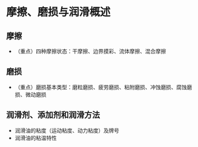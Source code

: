 # 摩擦、磨损与润滑概述

## 摩擦

- （重点）四种摩擦状态：干摩擦、边界摸彩、流体摩擦、混合摩擦

## 磨损

- （重点）磨损基本类型：磨粒磨损、疲劳磨损、粘附磨损、冲蚀磨损、腐蚀磨损、微动磨损

## 润滑剂、添加剂和润滑方法

- 润滑油的粘度（运动粘度、动力粘度）及牌号
- 润滑油的粘温特性
